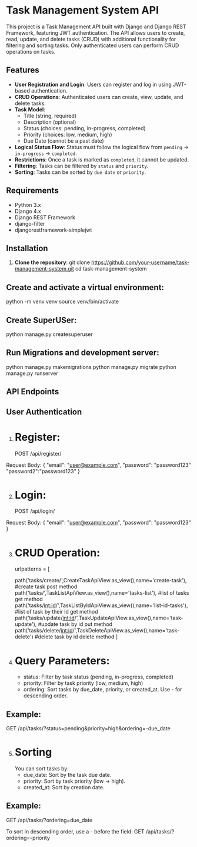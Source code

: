 # Task Management System API

This project is a Task Management API built with Django and Django REST Framework, featuring JWT authentication. The API allows users to create, read, update, and delete tasks (CRUD) with additional functionality for filtering and sorting tasks. Only authenticated users can perform CRUD operations on tasks.

## Features

- **User Registration and Login**: Users can register and log in using JWT-based authentication.
- **CRUD Operations**: Authenticated users can create, view, update, and delete tasks.
- **Task Model**:
  - Title (string, required)
  - Description (optional)
  - Status (choices: pending, in-progress, completed)
  - Priority (choices: low, medium, high)
  - Due Date (cannot be a past date)
- **Logical Status Flow**: Status must follow the logical flow from `pending` → `in-progress` → `completed`.
- **Restrictions**: Once a task is marked as `completed`, it cannot be updated.
- **Filtering**: Tasks can be filtered by `status` and `priority`.
- **Sorting**: Tasks can be sorted by `due date` or `priority`.

## Requirements

- Python 3.x
- Django 4.x
- Django REST Framework
- django-filter
- djangorestframework-simplejwt

## Installation

1. **Clone the repository**:
   git clone https://github.com/your-username/task-management-system.git
   cd task-management-system

## Create and activate a virtual environment:
  python -m venv venv
  source venv/bin/activate

## Create SuperUSer:
  python manage.py createsuperuser

## Run Migrations and development server:
  python manage.py makemigrations
  python manage.py migrate
  python manage.py runserver

## API Endpoints
## User Authentication
1. # Register:
   POST /api/register/

Request Body:
{
    "email": "user@example.com",
    "password": "password123"
   "password2":"password123"
}

2. # Login:
    POST /api/login/

Request Body:
{
    "email": "user@example.com",
    "password": "password123"
}

3. # CRUD Operation:
   urlpatterns = [
   
    path('tasks/create/',CreateTaskApiView.as_view(),name='create-task'), #create task post method
    path('tasks/',TaskListApiView.as_view(),name='tasks-list'), #list of tasks get method
    path('tasks/<int:id>/',TaskListByIdApiView.as_view(),name='list-id-tasks'), #list of task by their id get method
    path('tasks/update/<int:id>/',TaskUpdateApiView.as_view(),name='task-update'), #update task by id put method
    path('tasks/delete/<int:id>/',TaskDeleteApiView.as_view(),name='task-delete') #delete task by id delete method
]

4. # Query Parameters:
    - status: Filter by task status (pending, in-progress, completed)
    - priority: Filter by task priority (low, medium, high)
    - ordering: Sort tasks by due_date, priority, or created_at. Use - for descending order.
## Example:
GET /api/tasks/?status=pending&priority=high&ordering=-due_date

5. # Sorting
   You can sort tasks by:
    - due_date: Sort by the task due date.
    - priority: Sort by task priority (low → high).
    - created_at: Sort by creation date.
## Example:
GET /api/tasks/?ordering=due_date

To sort in descending order, use a - before the field:
GET /api/tasks/?ordering=-priority




